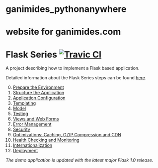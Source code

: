 # ganimides_pythonanywhere
# website for ganimides.com
# Flask Series [![Travic CI](https://travis-ci.org/damyanbogoev/flask-bookshelf.svg?style=flat)](https://travis-ci.org/damyanbogoev/flask-bookshelf)

A project describing how to implement a Flask based application.

Detailed information about the Flask Series steps can be found <a href="https://damyanon.net/tags/flask-series/" title="Flask Series">here</a>.

<ol start="0">
  <li><a href="https://damyanon.net/post/flask-series-environment/" title="Flask Series: Prepare the Environment">Prepare the Environment</a></li>
  <li><a href="https://damyanon.net/post/flask-series-structure/" title="Flask Series: Structure the Application">Structure the Application</a></li>
  <li><a href="https://damyanon.net/post/flask-series-configuration/" title="Flask Series: Application Configuration">Application Configuration</a></li>
  <li><a href="https://damyanon.net/post/flask-series-templating/" title="Flask Series: Templating">Templating</a></li>
  <li><a href="https://damyanon.net/post/flask-series-model/" title="Flask Series: Model">Model</a></li>
   <li><a href="https://damyanon.net/post/flask-series-testing/" title="Flask Series: Testing">Testing</a></li>
  <li><a href="https://damyanon.net/post/flask-series-views" title="Flask Series: Views and Web Forms">Views and Web Forms</a></li>
  <li><a href="https://damyanon.net/post/flask-series-logging" title="Flask Series: Error Management">Error Management</a></li>
  <li><a href="https://damyanon.net/post/flask-series-security" title="Flask Series: Security">Security</a></li>
  <li><a href="https://damyanon.net/post/flask-series-optimizations/" title="Flask Series: Optimizations">Optimizations: Caching, GZIP Compression and CDN</a></li>
  <li><a href="https://damyanon.net/post/flask-series-monitoring/" title="Flask Series: Health Check and Monitoring">Health Checking and Monitoring</a></li>
  <li><a href="https://damyanon.net/post/flask-series-internationalization/" title="Flask Series: Internationalization">Internationalization</a></li>
  <li><a href="https://damyanon.net/post/flask-series-deployment/" title="Flask Series: Deployment">Deployment</a></li>
</ol>

*The demo application is updated with the latest major Flask 1.0 release.*